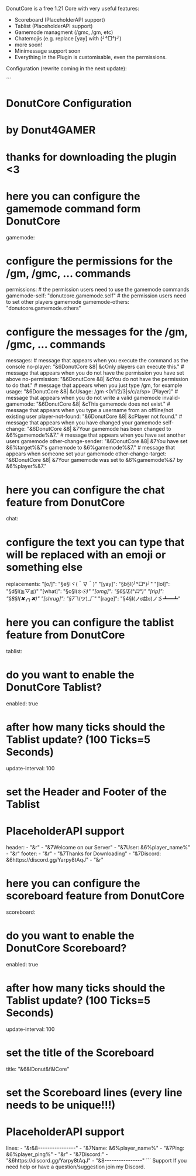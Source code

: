 DonutCore is a free 1.21 Core with very useful features:

- Scoreboard (PlaceholderAPI support)
- Tablist (PlaceholderAPI support)
- Gamemode managment (/gmc, /gm, etc)
- Chatemojis (e.g. replace [yay] with (╯°□°)╯)
- more soon!
- Minimessage support soon
- Everything in the Plugin is customisable, even the permissions.

Configuration (rewrite coming in the next update):

´´´
# DonutCore Configuration
# by Donut4GAMER
# thanks for downloading the plugin <3

# here you can configure the gamemode command form DonutCore
gamemode:
  # configure the permissions for the /gm, /gmc, ... commands
  permissions:
    # the permission users need to use the gamemode commands
    gamemode-self: "donutcore.gamemode.self"
    # the permission users need to set other players gamemode
    gamemode-others: "donutcore.gamemode.others"

  # configure the messages for the /gm, /gmc, ... commands
  messages:
    # message that appears when you execute the command as the console
    no-player: "&6DonutCore &8| &cOnly players can execute this."
    # message that appears when you do not have the permission you have set above
    no-permission: "&6DonutCore &8| &cYou do not have the permission to do that."
    # message that appears when you just type /gm, for example
    usage: "&6DonutCore &8| &cUsage: /gm <0/1/2/3|s/c/a/sp> [Player]"
    # message that appears when you do not write a valid gamemode
    invalid-gamemode: "&6DonutCore &8| &cThis gamemode does not exist."
    # message that appears when you type a username from an offline/not existing user
    player-not-found: "&6DonutCore &8| &cPlayer not found."
    # message that appears when you have changed your gamemode
    self-change: "&6DonutCore &8| &7Your gamemode has been changed to &6%gamemode%&7."
    # message that appears when you have set another users gamemode
    other-change-sender: "&6DonutCore &8| &7You have set &6%target%&7's gamemode to &6%gamemode%&7."
    # message that appears when someone set your gamemode
    other-change-target: "&6DonutCore &8| &7Your gamemode was set to &6%gamemode%&7 by &6%player%&7."

# here you can configure the chat feature from DonutCore
chat:
  # configure the text you can type that will be replaced with an emoji or something else
  replacements:
    "[o/]": "§e§lヾ(＾∇＾)"
    "[yay]": "§b§l(╯°□°)╯"
    "[lol]": "§d§l(≧▽≦)"
    "[what]": "§c§l(⊙_☉)"
    "[omg]": "§6§lΣ(°ロ°)"
    "[rip]": "§8§l(✖╭╮✖)"
    "[shrug]": "§7¯\\_(ツ)_/¯"
    "[rage]": "§4§l(ノಠ益ಠ)ノ彡┻━┻"

# here you can configure the tablist feature from DonutCore
tablist:
  # do you want to enable the DonutCore Tablist?
  enabled: true
  # after how many ticks should the Tablist update? (100 Ticks=5 Seconds)
  update-interval: 100
  # set the Header and Footer of the Tablist
  # PlaceholderAPI support
  header:
    - "&r"
    - "&7Welcome on our Server"
    - "&7User: &6%player_name%"
    - "&r"
  footer:
    - "&r"
    - "&7Thanks for Downloading"
    - "&7Discord: &6https://discord.gg/Yarpy8tAqJ"
    - "&r"

# here you can configure the scoreboard feature from DonutCore
scoreboard:
  # do you want to enable the DonutCore Scoreboard?
  enabled: true
  # after how many ticks should the Tablist update? (100 Ticks=5 Seconds)
  update-interval: 100
  # set the title of the Scoreboard
  title: "&6&lDonut&f&lCore"
  # set the Scoreboard lines (every line needs to be unique!!!)
  # PlaceholderAPI support
  lines:
    - "&r&8----------------"
    - "&7Name: &6%player_name%"
    - "&7Ping: &6%player_ping%"
    - "&r"
    - "&7Discord:"
    - "&6https://discord.gg/Yarpy8tAqJ"
    - "&8----------------"
´´´
Support If you need help or have a question/suggestion join my Discord.
